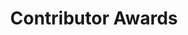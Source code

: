 ---
title: "Contributor Awards"
weight: 4
aliases: [ "/awards" ]
slug: "awards"
description: |
  The Kubernetes Contributor Awards are an annual recognition of excellence
  of SIG members that have gone above and beyond that year.
type: docs
---